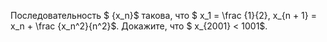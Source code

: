 Последовательность $ \{x_n\}$ такова, что $ x_1 = \frac {1}{2}, x_{n + 1} = x_n + \frac {x_n^2}{n^2}$. Докажите, что $ x_{2001}  <  1001$.
